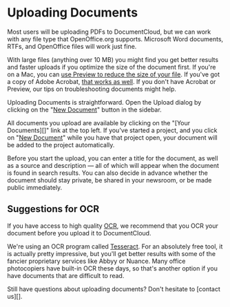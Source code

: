 # Uploading Documents

Most users will be uploading PDFs to DocumentCloud, but we can work with any file type that OpenOffice.org supports. Microsoft Word documents, RTFs, and OpenOffice files will work just fine.
 
With large files (anything over 10 MB) you might find you get better results and faster uploads if you optimize the size of the document first. If you're on a Mac, you can [use Preview to reduce the size of your file][]. If you've got a copy of Adobe Acrobat, [that works as well][]. If you don't have Acrobat or Preview, our tips on troubleshooting documents might help.

Uploading Documents is straightforward. Open the Upload dialog by clicking on the "[New Document][]" button in the sidebar.
 
All documents you upload are available by clicking on the "[Your Documents][]" link at the top left. If you've started a project, and you click on "[New Document][]" while you have that project open, your document will be added to the project automatically. 
 
Before you start the upload, you can enter a title for the document, as well as a source and description &mdash; all of which will appear when the document is found in search results. You can also decide in advance whether the document should stay private, be shared in your newsroom, or be made public immediately.
 
## Suggestions for OCR

If you have access to high quality [OCR][], we recommend that you OCR your document before you upload it to DocumentCloud. 

We're using an OCR program called [Tesseract][]. For an absolutely free tool, it is actually pretty impressive, but you'll get better results with some of the fancier proprietary services like Abbyy or Nuance. Many office photocopiers have built-in OCR these days, so that's another option if you have documents that are difficult to read.

Still have questions about uploading documents? Don't hesitate to [contact us][].

[use Preview to reduce the size of your file]: http://www.ehow.com/how_4499823_reduce-file-size-pdf-using.html
[that works as well]: http://www.ehow.com/how_5874491_decrease-size-pdf.html
[New Document]: javascript:dc.app.uploader.open()
[OCR]: http://en.wikipedia.org/wiki/Optical_character_recognition
[Tesseract]: http://code.google.com/p/tesseract-ocr/
[documentcloud.org/api]: http://www.documentcloud.org/api
